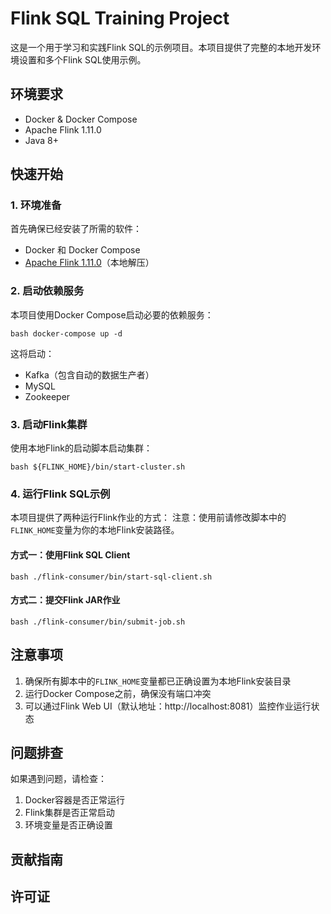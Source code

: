 # Flink SQL Training Project

这是一个用于学习和实践Flink SQL的示例项目。本项目提供了完整的本地开发环境设置和多个Flink SQL使用示例。

## 环境要求

- Docker & Docker Compose
- Apache Flink 1.11.0
- Java 8+

## 快速开始

### 1. 环境准备

首先确保已经安装了所需的软件：
- Docker 和 Docker Compose
- [Apache Flink 1.11.0](https://archive.apache.org/dist/flink/flink-1.11.0/flink-1.11.0-bin-scala_2.11.tgz)（本地解压）

### 2. 启动依赖服务

本项目使用Docker Compose启动必要的依赖服务：

```bash docker-compose up -d```

这将启动：
- Kafka（包含自动的数据生产者）
- MySQL
- Zookeeper

### 3. 启动Flink集群

使用本地Flink的启动脚本启动集群：

```bash ${FLINK_HOME}/bin/start-cluster.sh```

### 4. 运行Flink SQL示例

本项目提供了两种运行Flink作业的方式：
注意：使用前请修改脚本中的`FLINK_HOME`变量为你的本地Flink安装路径。

#### 方式一：使用Flink SQL Client
```bash ./flink-consumer/bin/start-sql-client.sh```

#### 方式二：提交Flink JAR作业
```bash ./flink-consumer/bin/submit-job.sh```


## 注意事项

1. 确保所有脚本中的`FLINK_HOME`变量都已正确设置为本地Flink安装目录
2. 运行Docker Compose之前，确保没有端口冲突
3. 可以通过Flink Web UI（默认地址：http://localhost:8081）监控作业运行状态

## 问题排查

如果遇到问题，请检查：
1. Docker容器是否正常运行
2. Flink集群是否正常启动
3. 环境变量是否正确设置

## 贡献指南


## 许可证


